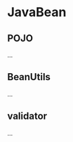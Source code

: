

<!-- 
https://mp.weixin.qq.com/s/yUveVZ3QHxXMaxbm4ryHXQ

https://mp.weixin.qq.com/s/8Pqj4hOsTVmmveIEu1UI-A

 优秀的代码都是如何分层的？
https://mp.weixin.qq.com/s/XMdedYJt5IzvOb3q29HlXA

 浅析 VO、DTO、DO、PO 的概念、区别和用处！ 
https://mp.weixin.qq.com/s/ZjbjcxiFo3a0Z9jv1DRypg

Java中 VO、 PO、DO、DTO、 BO、 QO、DAO、POJO的概念
https://www.cnblogs.com/wang-meng/p/5645405.html

-->

# JavaBean  
## POJO
...

##  BeanUtils  
...
<!-- 
MapStruct
https://juejin.im/post/6859213877474033672
-->


## validator  
...



